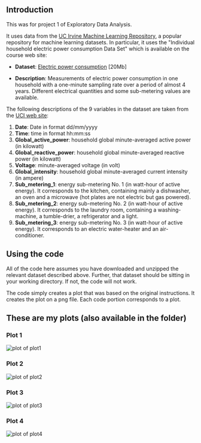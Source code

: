 ## Introduction

This was for project 1 of Exploratory Data Analysis.

It uses data from the <a href="http://archive.ics.uci.edu/ml/">UC 
Irvine Machine Learning Repository</a>, a popular repository for 
machine learning datasets. In particular, it uses the "Individual 
household electric power consumption Data Set" which is available
on the course web site:


* <b>Dataset</b>: <a href="https://d396qusza40orc.cloudfront.net/exdata%2Fdata%2Fhousehold_power_consumption.zip">Electric power consumption</a> [20Mb]

* <b>Description</b>: Measurements of electric power consumption in
one household with a one-minute sampling rate over a period of almost
4 years. Different electrical quantities and some sub-metering values
are available.


The following descriptions of the 9 variables in the dataset are taken
from
the <a href="https://archive.ics.uci.edu/ml/datasets/Individual+household+electric+power+consumption">UCI
web site</a>:

<ol>
<li><b>Date</b>: Date in format dd/mm/yyyy </li>
<li><b>Time</b>: time in format hh:mm:ss </li>
<li><b>Global_active_power</b>: household global minute-averaged active power (in kilowatt) </li>
<li><b>Global_reactive_power</b>: household global minute-averaged reactive power (in kilowatt) </li>
<li><b>Voltage</b>: minute-averaged voltage (in volt) </li>
<li><b>Global_intensity</b>: household global minute-averaged current intensity (in ampere) </li>
<li><b>Sub_metering_1</b>: energy sub-metering No. 1 (in watt-hour of active energy). It corresponds to the kitchen, containing mainly a dishwasher, an oven and a microwave (hot plates are not electric but gas powered). </li>
<li><b>Sub_metering_2</b>: energy sub-metering No. 2 (in watt-hour of active energy). It corresponds to the laundry room, containing a washing-machine, a tumble-drier, a refrigerator and a light. </li>
<li><b>Sub_metering_3</b>: energy sub-metering No. 3 (in watt-hour of active energy). It corresponds to an electric water-heater and an air-conditioner.</li>
</ol>

## Using the code 

All of the code here assumes you have downloaded and unzipped the relevant
dataset described above. Further, that dataset should be sitting in your working
directory. If not, the code will not work.

The code simply creates a plot that was based on the original instructions. It creates
the plot on a png file. Each code portion corresponds to a plot.

## These are my plots (also available in the folder)

### Plot 1


![plot of plot1](My-figures/plot1.png) 


### Plot 2

![plot of plot2](My-figures/plot2.png) 


### Plot 3

![plot of plot3](My-figures/plot3.png) 


### Plot 4

![plot of plot4](My-figures/plot4.png) 

